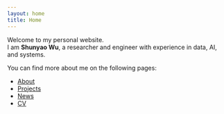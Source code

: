 ```yaml
---
layout: home
title: Home
---
```


Welcome to my personal website.  
I am **Shunyao Wu**, a researcher and engineer with experience in data, AI, and systems.  

You can find more about me on the following pages:
- [About](/about/)
- [Projects](/projects/)
- [News](/news/)
- [CV](/cv/)
